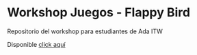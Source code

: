 # Workshop Juegos - Flappy Bird

Repositorio del workshop para estudiantes de Ada ITW

Disponible [click aquí](https://griseldadelio.github.io/Workshop-Javascript-games/)
